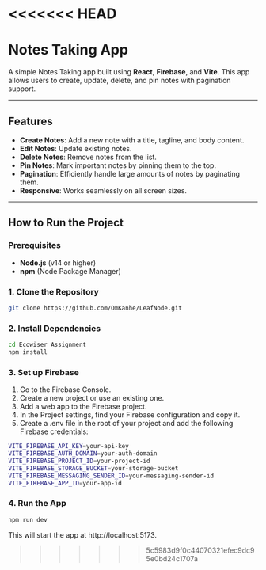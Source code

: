 <<<<<<< HEAD
=======
# Notes Taking App

A simple Notes Taking app built using **React**, **Firebase**, and **Vite**. This app allows users to create, update, delete, and pin notes with pagination support.

---

## Features

- **Create Notes**: Add a new note with a title, tagline, and body content.
- **Edit Notes**: Update existing notes.
- **Delete Notes**: Remove notes from the list.
- **Pin Notes**: Mark important notes by pinning them to the top.
- **Pagination**: Efficiently handle large amounts of notes by paginating them.
- **Responsive**: Works seamlessly on all screen sizes.

---

## How to Run the Project

### Prerequisites

- **Node.js** (v14 or higher)
- **npm** (Node Package Manager)

### 1. Clone the Repository

```bash
git clone https://github.com/OmKanhe/LeafNode.git
```
### 2. Install Dependencies

```bash
cd Ecowiser Assignment
npm install
```

### 3. Set up Firebase

1. Go to the Firebase Console.
2. Create a new project or use an existing one.
3. Add a web app to the Firebase project.
4. In the Project settings, find your Firebase configuration and copy it.
5. Create a .env file in the root of your project and add the following Firebase credentials:

```bash
VITE_FIREBASE_API_KEY=your-api-key
VITE_FIREBASE_AUTH_DOMAIN=your-auth-domain
VITE_FIREBASE_PROJECT_ID=your-project-id
VITE_FIREBASE_STORAGE_BUCKET=your-storage-bucket
VITE_FIREBASE_MESSAGING_SENDER_ID=your-messaging-sender-id
VITE_FIREBASE_APP_ID=your-app-id
```

 ### 4. Run the App
```bash
npm run dev
```
This will start the app at http://localhost:5173.
>>>>>>> 5c5983d9f0c44070321efec9dc95e0bd24c1707a



